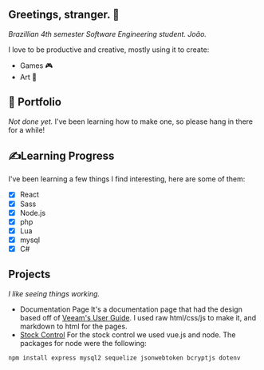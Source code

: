 ## Greetings, stranger. 👋
*Brazillian 4th semester Software Engineering student.*
*João.*

I love to be productive and creative, mostly using it to create:
- Games 🎮
- Art   🎨

## 📄 Portfolio
*Not done yet.*
I've been learning how to make one, so please hang in there for a while!

## ✍️Learning Progress
I've been learning a few things I find interesting, here are some of them:
- [X] React
- [X] Sass
- [X] Node.js
- [X] php
- [X] Lua
- [X] mysql
- [X] C#

## Projects
*I like seeing things working.*

- Documentation Page
It's a documentation page that had the design based off of [Veeam's User Guide](https://helpcenter.veeam.com/docs/backup/vsphere/overview.html?ver=120).
I used raw html/css/js to make it, and markdown to html for the pages.
- [Stock Control](https://github.com/angeluciel/pac_controle-de-emprestimos)
For the stock control we used vue.js and node.
The packages for node were the following:

```
npm install express mysql2 sequelize jsonwebtoken bcryptjs dotenv
```

<!--
**angeluciel/angeluciel** is a ✨ _special_ ✨ repository because its `README.md` (this file) appears on your GitHub profile.

Here are some ideas to get you started:

- 🔭 I’m currently working on ...
- 🌱 I’m currently learning ...
- 👯 I’m looking to collaborate on ...
- 🤔 I’m looking for help with ...
- 💬 Ask me about ...
- 📫 How to reach me: ...
- 😄 Pronouns: ...
- ⚡ Fun fact: ...
-->
